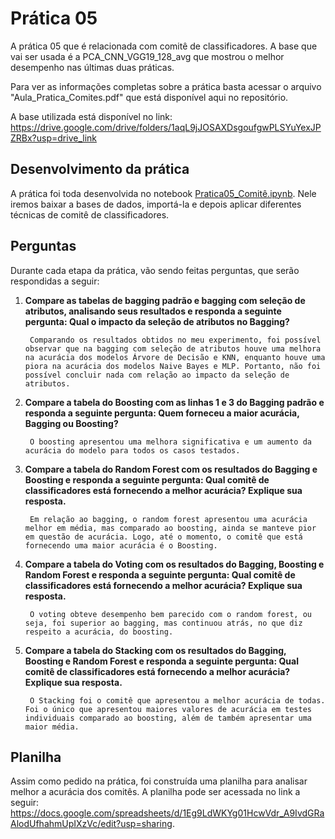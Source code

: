 # Prática 05
A prática 05 que é relacionada com comitê de classificadores. A base que vai ser usada é a PCA_CNN_VGG19_128_avg que mostrou o melhor desempenho nas últimas duas práticas.

Para ver as informações completas sobre a prática basta acessar o arquivo "Aula_Pratica_Comites.pdf" que está disponível aqui no repositório.

A base utilizada está disponível no link: https://drive.google.com/drive/folders/1aqL9jJOSAXDsgoufgwPLSYuYexJPZRBx?usp=drive_link

## Desenvolvimento da prática
A prática foi toda desenvolvida no notebook [Pratica05_Comitê.ipynb](https://github.com/rikdantas/Aprendizagem-de-Maquinas/blob/main/IMD1101/Pratica_05/Pratica05_Comit%C3%AA.ipynb).
Nele iremos baixar a bases de dados, importá-la e depois aplicar diferentes técnicas de comitê de classificadores.

## Perguntas
Durante cada etapa da prática, vão sendo feitas perguntas, que serão respondidas a seguir:

1. **Compare as tabelas de bagging padrão e bagging com seleção de atributos, analisando seus resultados e responda a seguinte pergunta: Qual o impacto da seleção de atributos no Bagging?**

        Comparando os resultados obtidos no meu experimento, foi possível observar que na bagging com seleção de atributos houve uma melhora na acurácia dos modelos Árvore de Decisão e KNN, enquanto houve uma piora na acurácia dos modelos Naive Bayes e MLP. Portanto, não foi possível concluir nada com relação ao impacto da seleção de atributos.

2. **Compare a tabela do Boosting com as linhas 1 e 3 do Bagging padrão e responda a seguinte pergunta: Quem forneceu a maior acurácia, Bagging ou Boosting?**

        O boosting apresentou uma melhora significativa e um aumento da acurácia do modelo para todos os casos testados.

3. **Compare a tabela do Random Forest com os resultados do Bagging e Boosting e responda a seguinte pergunta: Qual comitê de classificadores está fornecendo a melhor acurácia? Explique sua resposta.**

        Em relação ao bagging, o random forest apresentou uma acurácia melhor em média, mas comparado ao boosting, ainda se manteve pior em questão de acurácia. Logo, até o momento, o comitê que está fornecendo uma maior acurácia é o Boosting.

4. **Compare a tabela do Voting com os resultados do Bagging, Boosting e Random Forest e responda a seguinte pergunta: Qual comitê de classificadores está fornecendo a melhor acurácia? Explique sua resposta.**

        O voting obteve desempenho bem parecido com o random forest, ou seja, foi superior ao bagging, mas continuou atrás, no que diz respeito a acurácia, do boosting.

5. **Compare a tabela do Stacking com os resultados do Bagging, Boosting e Random Forest e responda a seguinte pergunta: Qual comitê de classificadores está fornecendo a melhor acurácia? Explique sua resposta.**

        O Stacking foi o comitê que apresentou a melhor acurácia de todas. Foi o único que apresentou maiores valores de acurácia em testes individuais comparado ao boosting, além de também apresentar uma maior média.
        
## Planilha
Assim como pedido na prática, foi construída uma planilha para analisar melhor a acurácia dos comitês. A planilha pode ser acessada no link a seguir: https://docs.google.com/spreadsheets/d/1Eg9LdWKYg01HcwVdr_A9IvdGRaAlodUfhahmUpIXzVc/edit?usp=sharing.
